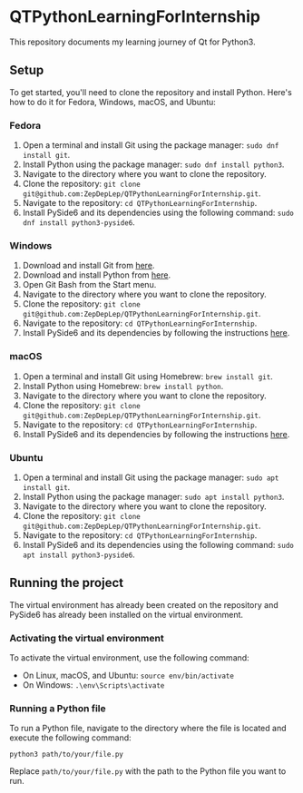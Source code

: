 # QTPythonLearningForInternship

This repository documents my learning journey of Qt for Python3.

## Setup

To get started, you'll need to clone the repository and install Python. Here's how to do it for Fedora, Windows, macOS, and Ubuntu:

### Fedora

1. Open a terminal and install Git using the package manager: `sudo dnf install git`.
2. Install Python using the package manager: `sudo dnf install python3`.
3. Navigate to the directory where you want to clone the repository.
4. Clone the repository: `git clone git@github.com:ZepDepLep/QTPythonLearningForInternship.git`.
5. Navigate to the repository: `cd QTPythonLearningForInternship`.
6. Install PySide6 and its dependencies using the following command: `sudo dnf install python3-pyside6`.

### Windows

1. Download and install Git from [here](https://git-scm.com/download/win).
2. Download and install Python from [here](https://www.python.org/downloads/windows/).
3. Open Git Bash from the Start menu.
4. Navigate to the directory where you want to clone the repository.
5. Clone the repository: `git clone git@github.com:ZepDepLep/QTPythonLearningForInternship.git`.
6. Navigate to the repository: `cd QTPythonLearningForInternship`.
7. Install PySide6 and its dependencies by following the instructions [here](https://doc.qt.io/qtforpython/gettingstarted.html#installing-qt-for-python-from-pypi).

### macOS

1. Open a terminal and install Git using Homebrew: `brew install git`.
2. Install Python using Homebrew: `brew install python`.
3. Navigate to the directory where you want to clone the repository.
4. Clone the repository: `git clone git@github.com:ZepDepLep/QTPythonLearningForInternship.git`.
5. Navigate to the repository: `cd QTPythonLearningForInternship`.
6. Install PySide6 and its dependencies by following the instructions [here](https://doc.qt.io/qtforpython/gettingstarted.html#installing-qt-for-python-from-pypi).

### Ubuntu

1. Open a terminal and install Git using the package manager: `sudo apt install git`.
2. Install Python using the package manager: `sudo apt install python3`.
3. Navigate to the directory where you want to clone the repository.
4. Clone the repository: `git clone git@github.com:ZepDepLep/QTPythonLearningForInternship.git`.
5. Navigate to the repository: `cd QTPythonLearningForInternship`.
6. Install PySide6 and its dependencies using the following command: `sudo apt install python3-pyside6`.

## Running the project

The virtual environment has already been created on the repository and PySide6 has already been installed on the virtual environment.

### Activating the virtual environment

To activate the virtual environment, use the following command:

- On Linux, macOS, and Ubuntu: `source env/bin/activate`
- On Windows: `.\env\Scripts\activate`

### Running a Python file

To run a Python file, navigate to the directory where the file is located and execute the following command:
```
python3 path/to/your/file.py
```

Replace `path/to/your/file.py` with the path to the Python file you want to run.